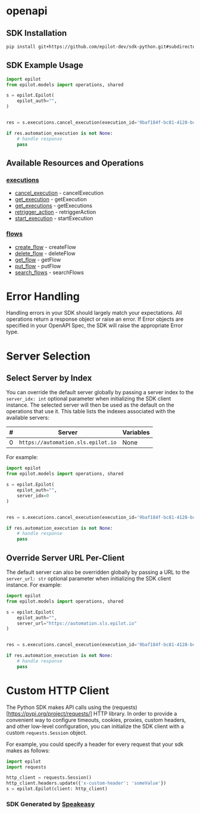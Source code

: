 # openapi

<!-- Start SDK Installation -->
## SDK Installation

```bash
pip install git+https://github.com/epilot-dev/sdk-python.git#subdirectory=automation
```
<!-- End SDK Installation -->

## SDK Example Usage
<!-- Start SDK Example Usage -->
```python
import epilot
from epilot.models import operations, shared

s = epilot.Epilot(
    epilot_auth="",
)


res = s.executions.cancel_execution(execution_id='9baf184f-bc81-4128-bca3-d974c90a12c4')

if res.automation_execution is not None:
    # handle response
    pass
```
<!-- End SDK Example Usage -->

<!-- Start SDK Available Operations -->
## Available Resources and Operations


### [executions](docs/sdks/executions/README.md)

* [cancel_execution](docs/sdks/executions/README.md#cancel_execution) - cancelExecution
* [get_execution](docs/sdks/executions/README.md#get_execution) - getExecution
* [get_executions](docs/sdks/executions/README.md#get_executions) - getExecutions
* [retrigger_action](docs/sdks/executions/README.md#retrigger_action) - retriggerAction
* [start_execution](docs/sdks/executions/README.md#start_execution) - startExecution

### [flows](docs/sdks/flows/README.md)

* [create_flow](docs/sdks/flows/README.md#create_flow) - createFlow
* [delete_flow](docs/sdks/flows/README.md#delete_flow) - deleteFlow
* [get_flow](docs/sdks/flows/README.md#get_flow) - getFlow
* [put_flow](docs/sdks/flows/README.md#put_flow) - putFlow
* [search_flows](docs/sdks/flows/README.md#search_flows) - searchFlows
<!-- End SDK Available Operations -->



<!-- Start Dev Containers -->



<!-- End Dev Containers -->



<!-- Start Error Handling -->
# Error Handling

Handling errors in your SDK should largely match your expectations.  All operations return a response object or raise an error.  If Error objects are specified in your OpenAPI Spec, the SDK will raise the appropriate Error type.


<!-- End Error Handling -->



<!-- Start Server Selection -->
# Server Selection

## Select Server by Index

You can override the default server globally by passing a server index to the `server_idx: int` optional parameter when initializing the SDK client instance. The selected server will then be used as the default on the operations that use it. This table lists the indexes associated with the available servers:

| # | Server | Variables |
| - | ------ | --------- |
| 0 | `https://automation.sls.epilot.io` | None |

For example:


```python
import epilot
from epilot.models import operations, shared

s = epilot.Epilot(
    epilot_auth="",
    server_idx=0
)


res = s.executions.cancel_execution(execution_id='9baf184f-bc81-4128-bca3-d974c90a12c4')

if res.automation_execution is not None:
    # handle response
    pass
```


## Override Server URL Per-Client

The default server can also be overridden globally by passing a URL to the `server_url: str` optional parameter when initializing the SDK client instance. For example:


```python
import epilot
from epilot.models import operations, shared

s = epilot.Epilot(
    epilot_auth="",
    server_url="https://automation.sls.epilot.io"
)


res = s.executions.cancel_execution(execution_id='9baf184f-bc81-4128-bca3-d974c90a12c4')

if res.automation_execution is not None:
    # handle response
    pass
```
<!-- End Server Selection -->



<!-- Start Custom HTTP Client -->
# Custom HTTP Client

The Python SDK makes API calls using the (requests)[https://pypi.org/project/requests/] HTTP library.  In order to provide a convenient way to configure timeouts, cookies, proxies, custom headers, and other low-level configuration, you can initialize the SDK client with a custom `requests.Session` object.


For example, you could specify a header for every request that your sdk makes as follows:

```python
import epilot
import requests

http_client = requests.Session()
http_client.headers.update({'x-custom-header': 'someValue'})
s = epilot.Epilot(client: http_client)
```


<!-- End Custom HTTP Client -->

<!-- Placeholder for Future Speakeasy SDK Sections -->



### SDK Generated by [Speakeasy](https://docs.speakeasyapi.dev/docs/using-speakeasy/client-sdks)
